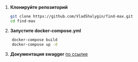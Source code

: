 1. **Клонируйте репозиторий**

   ```bash
   git clone https://github.com/VladShalygin/find-max.git
   cd find-max
   ```
2. **Запустите docker-compose.yml**

```bash
    docker-compose build 
    docker-compose up -d
```
3. **Документация swagger** [по ссылке](http://localhost:45678/swagger-ui/index.html "Swagger-ui")
   
